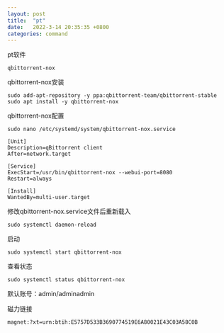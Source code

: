 ```yaml
---
layout: post
title:  "pt"
date:   2022-3-14 20:35:35 +0800
categories: command
---
```


pt软件
```
qbittorrent-nox
```

qbittorrent-nox安装
```
sudo add-apt-repository -y ppa:qbittorrent-team/qbittorrent-stable
sudo apt install -y qbittorrent-nox
```

qbittorrent-nox配置
```
sudo nano /etc/systemd/system/qbittorrent-nox.service

[Unit]
Description=qBittorrent client
After=network.target
 
[Service]
ExecStart=/usr/bin/qbittorrent-nox --webui-port=8080
Restart=always
 
[Install]
WantedBy=multi-user.target
```

修改qbittorrent-nox.service文件后重新载入
```
sudo systemctl daemon-reload
```

启动
```
sudo systemctl start qbittorrent-nox
```

查看状态
```
sudo systemctl status qbittorrent-nox
```

默认账号：admin/adminadmin

磁力链接
```
magnet:?xt=urn:btih:E5757D533B3690774519E6A80021E43C03A58C0B
```
